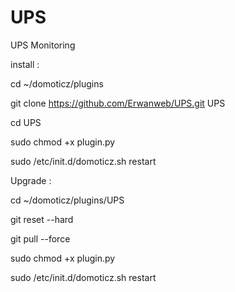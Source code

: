 # UPS
UPS Monitoring


install :

cd ~/domoticz/plugins

git clone https://github.com/Erwanweb/UPS.git UPS

cd UPS

sudo chmod +x plugin.py

sudo /etc/init.d/domoticz.sh restart

Upgrade :

cd ~/domoticz/plugins/UPS

git reset --hard

git pull --force

sudo chmod +x plugin.py

sudo /etc/init.d/domoticz.sh restart
